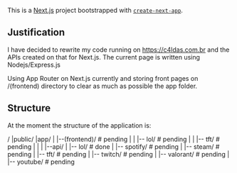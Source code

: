 This is a [Next.js](https://nextjs.org/) project bootstrapped with [`create-next-app`](https://github.com/vercel/next.js/tree/canary/packages/create-next-app).

## Justification

I have decided to rewrite my code running on https://c4ldas.com.br and the APIs created on that for Next.js. The current page is written using Nodejs/Express.js

Using App Router on Next.js currently and storing front pages on /(frontend) directory to clear as much as possible the app folder.


## Structure

At the moment the structure of the application is:

/
|public/
|app/
|  |--(frontend)/    # pending
|  |  |-- lol/       # pending
|  |  |-- tft/       # pending
|  | 
|  |--api/
|     |-- lol/       # done
|     |-- spotify/   # pending
|     |-- steam/     # pending
|     |-- tft/       # pending
|     |-- twitch/    # pending
|     |-- valorant/  # pending
|     |-- youtube/   # pending

